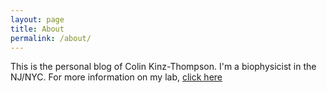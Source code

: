 ```yaml
---
layout: page
title: About
permalink: /about/
---
```


This is the personal blog of Colin Kinz-Thompson. I'm a biophysicist in the NJ/NYC. For more information on my lab, [click here](https://ckinzthompson.github.io)
